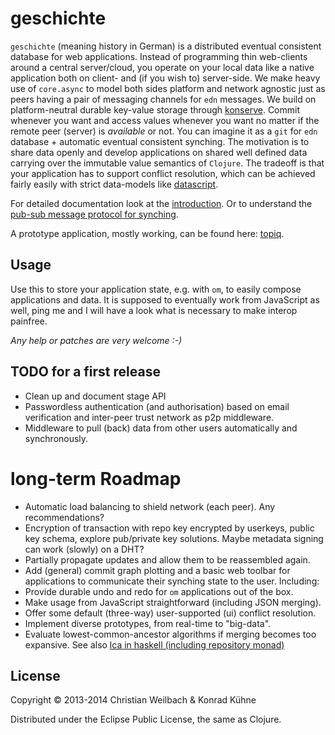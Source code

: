 # geschichte

`geschichte` (meaning history in German) is a distributed eventual consistent database for web applications. Instead of programming thin web-clients around a central server/cloud, you operate on your local data like a native application both on client- and (if you wish to) server-side. We make heavy use of `core.async` to model both sides platform and network agnostic just as peers having a pair of messaging channels for `edn` messages. We build on platform-neutral durable key-value storage through [konserve](https://github.com/ghubber/konserve).
Commit whenever you want and access values whenever you want no matter if the remote peer (server) is *available* or not. You can imagine it as a `git` for `edn` database + automatic eventual consistent synching. The motivation is to share data openly and develop applications on shared well defined data carrying over the immutable value semantics of `Clojure`. The tradeoff is that your application has to support conflict resolution, which can be achieved fairly easily with strict data-models like [datascript](https://github.com/tonsky/datascript).

For detailed documentation look at the [introduction](http://ghubber.github.io/geschichte/). Or to understand the [pub-sub message protocol for synching](http://ghubber.github.io/geschichte/synching.html). 

A prototype application, mostly working, can be found here: [topiq](https://github.com/kordano/topiq).

## Usage

Use this to store your application state, e.g. with `om`, to
easily compose applications and data. It is supposed to eventually work
from JavaScript as well, ping me and I will have a look what is
necessary to make interop painfree. 

*Any help or patches are very welcome :-)*

## TODO for a first release

- Clean up and document stage API
- Passwordless authentication (and authorisation) based on email verification and inter-peer trust network as p2p middleware.
- Middleware to pull (back) data from other users automatically and synchronously.

# long-term Roadmap

- Automatic load balancing to shield network (each peer). Any recommendations?
- Encryption of transaction with repo key encrypted by userkeys, public key schema, explore pub/private key solutions. Maybe metadata signing can work (slowly) on a DHT?
- Partially propagate updates and allow them to be reassembled again.
- Add (general) commit graph plotting and a basic web toolbar for applications to communicate their synching state to the user. Including:
- Provide durable undo and redo for `om` applications out of the box.
- Make usage from JavaScript straightforward (including JSON merging).
- Offer some default (three-way) user-supported (ui) conflict resolution.
- Implement diverse prototypes, from real-time to "big-data".
- Evaluate lowest-common-ancestor algorithms if merging becomes too expansive.
  See also [lca in haskell (including repository monad)](http://slideshare.net/ekmett/skewbinary-online-lowest-common-ancestor-search#btnNext)

## License

Copyright © 2013-2014 Christian Weilbach & Konrad Kühne

Distributed under the Eclipse Public License, the same as Clojure.
